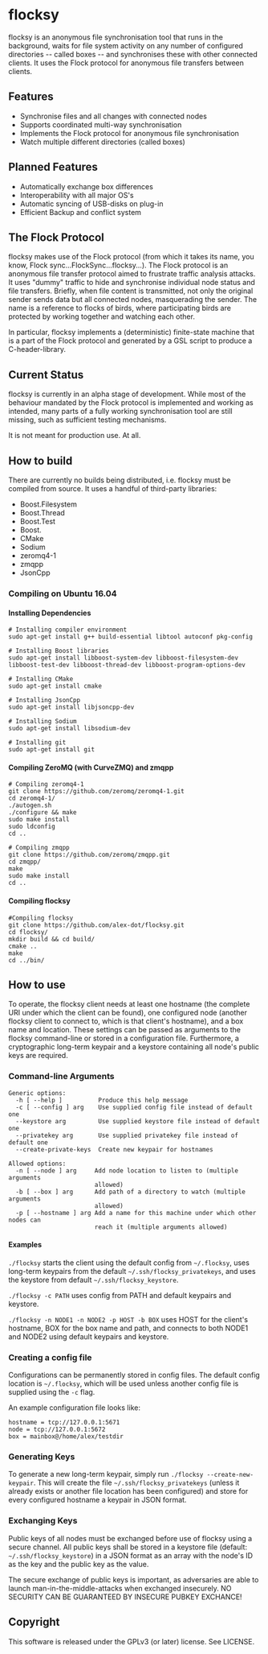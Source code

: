 # flocksy

flocksy is an anonymous file synchronisation tool that runs in the background, 
waits for file system activity on any number of configured directories 
-- called boxes -- and synchronises these with other connected clients. 
It uses the Flock protocol for anonymous file transfers between clients. 

## Features

- Synchronise files and all changes with connected nodes
- Supports coordinated multi-way synchronisation
- Implements the Flock protocol for anonymous file synchronisation
- Watch multiple different directories (called boxes)

## Planned Features

- Automatically exchange box differences
- Interoperability with all major OS's
- Automatic syncing of USB-disks on plug-in
- Efficient Backup and conflict system

## The Flock Protocol

flocksy makes use of the Flock protocol (from which it takes its name, you know, 
Flock sync...FlockSync...flocksy...). The Flock protocol is an anonymous file 
transfer protocol aimed to frustrate traffic analysis attacks. It uses "dummy" 
traffic to hide and synchronise individual node status and file transfers. 
Briefly, when file content is transmitted, not only the original sender sends 
data but all connected nodes, masquerading the sender. The name is a reference to 
flocks of birds, where participating birds are protected by working together and 
watching each other. 

In particular, flocksy implements a (deterministic) finite-state machine that is 
a part of the Flock protocol and generated by a GSL script to produce a 
C-header-library. 

## Current Status

flocksy is currently in an alpha stage of development. While most of the behaviour 
mandated by the Flock protocol is implemented and working as intended, many parts 
of a fully working synchronisation tool are still missing, such as sufficient testing 
mechanisms. 

It is not meant for production use. At all. 

## How to build

There are currently no builds being distributed, i.e. flocksy must be compiled
from source. It uses a handful of third-party libraries:

- Boost.Filesystem
- Boost.Thread
- Boost.Test
- Boost.
- CMake
- Sodium
- zeromq4-1
- zmqpp
- JsonCpp

### Compiling on Ubuntu 16.04

#### Installing Dependencies

```
# Installing compiler environment
sudo apt-get install g++ build-essential libtool autoconf pkg-config

# Installing Boost libraries
sudo apt-get install libboost-system-dev libboost-filesystem-dev libboost-test-dev libboost-thread-dev libboost-program-options-dev

# Installing CMake
sudo apt-get install cmake

# Installing JsonCpp
sudo apt-get install libjsoncpp-dev

# Installing Sodium
sudo apt-get install libsodium-dev

# Installing git
sudo apt-get install git
```

#### Compiling ZeroMQ (with CurveZMQ) and zmqpp

```
# Compiling zeromq4-1
git clone https://github.com/zeromq/zeromq4-1.git
cd zeromq4-1/
./autogen.sh
./configure && make
sudo make install
sudo ldconfig
cd ..

# Compiling zmqpp
git clone https://github.com/zeromq/zmqpp.git
cd zmqpp/
make
sudo make install
cd ..
```

#### Compiling flocksy

```
#Compiling flocksy
git clone https://github.com/alex-dot/flocksy.git
cd flocksy/
mkdir build && cd build/
cmake ..
make
cd ../bin/
```

## How to use

To operate, the flocksy client needs at least one hostname (the complete URI 
under which the client can be found), one configured node (another flocksy 
client to connect to, which is that client's hostname), and a box name and location. 
These settings can be passed as arguments to the flocksy command-line or 
stored in a configuration file. Furthermore, a cryptographic long-term keypair 
and a keystore containing all node's public keys are required. 

### Command-line Arguments

```
Generic options:
  -h [ --help ]          Produce this help message
  -c [ --config ] arg    Use supplied config file instead of default one
  --keystore arg         Use supplied keystore file instead of default one
  --privatekey arg       Use supplied privatekey file instead of default one
  --create-private-keys  Create new keypair for hostnames

Allowed options:
  -n [ --node ] arg     Add node location to listen to (multiple arguments 
                        allowed)
  -b [ --box ] arg      Add path of a directory to watch (multiple arguments 
                        allowed)
  -p [ --hostname ] arg Add a name for this machine under which other nodes can
                        reach it (multiple arguments allowed)
```

#### Examples

`./flocksy` starts the client using the default config from `~/.flocksy`, uses 
long-term keypairs from the default `~/.ssh/flocksy_privatekeys`, and uses the 
keystore from default `~/.ssh/flocksy_keystore`. 

`./flocksy -c PATH` uses config from PATH and default keypairs and keystore. 

`./flocksy -n NODE1 -n NODE2 -p HOST -b BOX` uses HOST for the client's hostname, 
BOX for the box name and path, and connects to both NODE1 and NODE2 using default 
keypairs and keystore. 

### Creating a config file

Configurations can be permanently stored in config files. The default config 
location is `~/.flocksy`, which will be used unless another config file is 
supplied using the `-c` flag. 

An example configuration file looks like:

```
hostname = tcp://127.0.0.1:5671
node = tcp://127.0.0.1:5672
box = mainbox@/home/alex/testdir
```

### Generating Keys

To generate a new long-term keypair, simply run `./flocksy --create-new-keypair`. 
This will create the file `~/.ssh/flocksy_privatekeys` (unless it already exists
or another file location has been configured) and store for every configured 
hostname a keypair in JSON format. 

### Exchanging Keys

Public keys of all nodes must be exchanged before use of flocksy using a secure 
channel. All public keys shall be stored in a keystore file (default: 
`~/.ssh/flocksy_keystore`) in a JSON format as an array with the node's 
ID as the key and the public key as the value. 

The secure exchange of public keys is important, as adversaries are able to 
launch man-in-the-middle-attacks when exchanged insecurely. 
NO SECURITY CAN BE GUARANTEED BY INSECURE PUBKEY EXCHANCE! 

## Copyright

This software is released under the GPLv3 (or later) license. See LICENSE. 